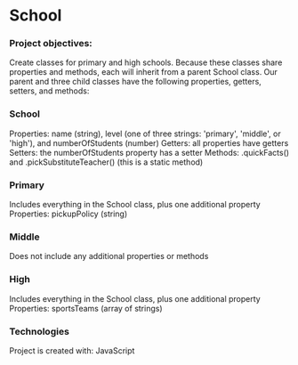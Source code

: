 # School

### Project objectives:
Create classes for primary and high schools. Because these classes share properties and methods, each will inherit from a parent School class. Our parent and three child classes have the following properties, getters, setters, and methods:
### School
Properties: name (string), level (one of three strings: 'primary', 'middle', or 'high'), and numberOfStudents (number)
Getters: all properties have getters
Setters: the numberOfStudents property has a setter
Methods: .quickFacts() and .pickSubstituteTeacher() (this is a static method)
### Primary
Includes everything in the School class, plus one additional property
Properties: pickupPolicy (string)
### Middle
Does not include any additional properties or methods
### High
Includes everything in the School class, plus one additional property
Properties: sportsTeams (array of strings)

### Technologies
Project is created with: JavaScript